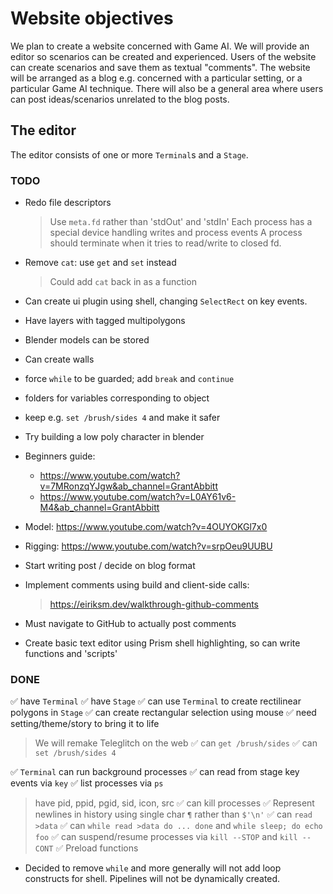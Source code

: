 # Website objectives

We plan to create a website concerned with Game AI. We will provide an editor so scenarios can be created and experienced. Users of the website can create scenarios and save them as textual "comments". The website will be arranged as a blog e.g. concerned with a particular setting, or a particular Game AI technique. There will also be a general area where users can post ideas/scenarios unrelated to the blog posts.

## The editor

The editor consists of one or more `Terminal`s and a `Stage`.

### TODO

- Redo file descriptors
  > Use `meta.fd` rather than 'stdOut' and 'stdIn'
  > Each process has a special device handling writes and process events
  > A process should terminate when it tries to read/write to closed fd.

- Remove `cat`: use `get` and `set` instead
  > Could add `cat` back in as a function

- Can create ui plugin using shell, changing `SelectRect` on key events.
- Have layers with tagged multipolygons
- Blender models can be stored
- Can create walls

- force `while` to be guarded; add `break` and `continue`
- folders for variables corresponding to object
- keep e.g. `set /brush/sides 4` and make it safer

- Try building a low poly character in blender
- Beginners guide:
  - https://www.youtube.com/watch?v=7MRonzqYJgw&ab_channel=GrantAbbitt
  - https://www.youtube.com/watch?v=L0AY61v6-M4&ab_channel=GrantAbbitt
- Model: https://www.youtube.com/watch?v=4OUYOKGl7x0
- Rigging: https://www.youtube.com/watch?v=srpOeu9UUBU

- Start writing post / decide on blog format

- Implement comments using build and client-side calls:
  > https://eiriksm.dev/walkthrough-github-comments
- Must navigate to GitHub to actually post comments

- Create basic text editor using Prism shell highlighting,
  so can write functions and 'scripts'

### DONE

✅ have `Terminal`
✅ have `Stage`
✅ can use `Terminal` to create rectilinear polygons in `Stage`
✅ can create rectangular selection using mouse
✅ need setting/theme/story to bring it to life
   > We will remake Teleglitch on the web
✅ can `get /brush/sides`
✅ can `set /brush/sides 4`

✅ `Terminal` can run background processes
✅ can read from stage key events via `key`
✅ list processes via `ps`
  > have pid, ppid, pgid, sid, icon, src
✅ can kill processes
✅ Represent newlines in history using single char `¶` rather than `$'\n'`
✅ can `read >data`
✅ can `while read >data do ... done` and `while sleep; do echo foo`
✅ can suspend/resume processes via `kill --STOP` and `kill --CONT`
✅ Preload functions

- Decided to remove `while` and more generally will not add loop
  constructs for shell. Pipelines will not be dynamically created.